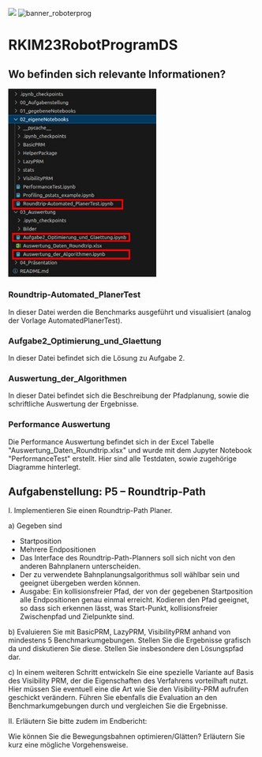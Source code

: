 ![](banner_roboterprog.png)
![banner_roboterprog](https://github.com/maudetroll/RKIM23RobotProgramDS/assets/55143852/bd8dc7ed-b810-44b9-9a9e-70b859f56560)

# RKIM23RobotProgramDS #
## Wo befinden sich relevante Informationen?

<img src="./03_Auswertung/Bilder/ProjektDateistruktur.png" alt="Projekt DateiStruktur" width="300"/>

### Roundtrip-Automated_PlanerTest
In dieser Datei werden die Benchmarks ausgeführt und visualisiert (analog der Vorlage AutomatedPlanerTest).

### Aufgabe2_Optimierung_und_Glaettung
In dieser Datei befindet sich die Lösung zu Aufgabe 2.

### Auswertung_der_Algorithmen
In dieser Datei befindet sich die Beschreibung der Pfadplanung, sowie die schriftliche Auswertung der Ergebnisse.

### Performance Auswertung

Die Performance Auswertung befindet sich in der Excel Tabelle "Auswertung_Daten_Roundtrip.xlsx" und wurde mit dem Jupyter Notebook "PerformanceTest" erstellt. Hier sind alle Testdaten, sowie zugehörige Diagramme hinterlegt. 

## Aufgabenstellung: P5 – Roundtrip-Path ##

I. Implementieren Sie einen Roundtrip-Path Planer.

a) Gegeben sind <br>
* Startposition <br>
* Mehrere Endpositionen <br>
* Das Interface des Roundtrip-Path-Planners soll sich nicht von den anderen
Bahnplanern unterscheiden. <br>
* Der zu verwendete Bahnplanungsalgorithmus soll wählbar sein und
geeignet übergeben werden können. <br>
* Ausgabe: Ein kollisionsfreier Pfad, der von der gegebenen Startposition alle
Endpositionen genau einmal erreicht. Kodieren den Pfad geeignet, so dass
sich erkennen lässt, was Start-Punkt, kollisionsfreier Zwischenpfad und
Zielpunkte sind. <br>

b) Evaluieren Sie mit BasicPRM, LazyPRM, VisibilityPRM anhand von mindestens 5
Benchmarkumgebungen. Stellen Sie die Ergebnisse grafisch da und diskutieren Sie
diese. Stellen Sie insbesondere den Lösungspfad dar.

c) In einem weiteren Schritt entwickeln Sie eine spezielle Variante auf Basis des
Visibility PRM, der die Eigenschaften des Verfahrens vorteilhaft nutzt. Hier müssen
Sie eventuell eine die Art wie Sie den Visibility-PRM aufrufen geschickt verändern.
Führen Sie ebenfalls die Evaluation an den Benchmarkumgebungen durch und
vergleichen Sie die Ergebnisse.

II. Erläutern Sie bitte zudem im Endbericht:

Wie können Sie die Bewegungsbahnen optimieren/Glätten? Erläutern Sie kurz eine
mögliche Vorgehensweise.

